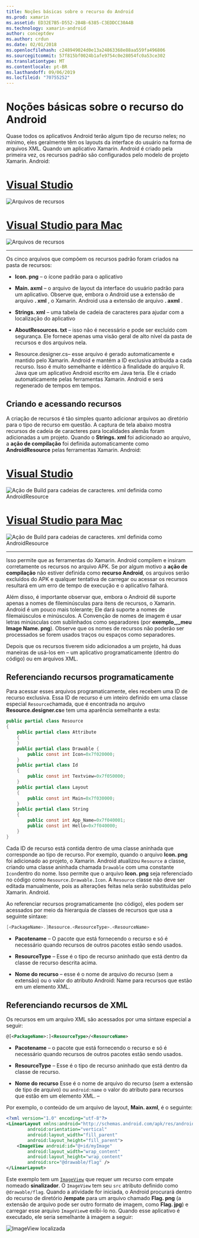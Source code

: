 ```yaml
---
title: Noções básicas sobre o recurso do Android
ms.prod: xamarin
ms.assetid: ED32E7B5-D552-284B-6385-C3EDDCC30A4B
ms.technology: xamarin-android
author: conceptdev
ms.author: crdun
ms.date: 02/01/2018
ms.openlocfilehash: c248949024d0e13a24863368e88aa559fa496806
ms.sourcegitcommit: 57f815bf0024b1afe9754c0e28054fc0a53ce302
ms.translationtype: MT
ms.contentlocale: pt-BR
ms.lasthandoff: 09/06/2019
ms.locfileid: "70755252"
---
```

# <a name="android-resource-basics"></a>Noções básicas sobre o recurso do Android

Quase todos os aplicativos Android terão algum tipo de recurso neles; no mínimo, eles geralmente têm os layouts da interface do usuário na forma de arquivos XML. Quando um aplicativo Xamarin. Android é criado pela primeira vez, os recursos padrão são configurados pelo modelo de projeto Xamarin. Android:

# <a name="visual-studiotabwindows"></a>[Visual Studio](#tab/windows)

![Arquivos de recursos](android-resource-basics-images/01-resource-files-vs.png)

# <a name="visual-studio-for-mactabmacos"></a>[Visual Studio para Mac](#tab/macos)

![Arquivos de recursos](android-resource-basics-images/01-resource-files-xs.png)

-----

Os cinco arquivos que compõem os recursos padrão foram criados na pasta de recursos:

- **Icon. png** &ndash; o ícone padrão para o aplicativo

- **Main. axml** &ndash; o arquivo de layout da interface do usuário padrão para um aplicativo. Observe que, embora o Android use a extensão de arquivo **. xml** , o Xamarin. Android usa a extensão de arquivo **. axml** .

- **Strings. xml** &ndash; uma tabela de cadeia de caracteres para ajudar com a localização do aplicativo

- **AboutResources. txt** &ndash; isso não é necessário e pode ser excluído com segurança. Ele fornece apenas uma visão geral de alto nível da pasta de recursos e dos arquivos nela.

- Resource.designer.cs&ndash; esse arquivo é gerado automaticamente e mantido pelo Xamarin. Android e mantém a ID exclusiva atribuída a cada recurso. Isso é muito semelhante e idêntico à finalidade do arquivo R. Java que um aplicativo Android escrito em Java teria. Ele é criado automaticamente pelas ferramentas Xamarin. Android e será regenerado de tempos em tempos.

## <a name="creating-and-accessing-resources"></a>Criando e acessando recursos

A criação de recursos é tão simples quanto adicionar arquivos ao diretório para o tipo de recurso em questão. A captura de tela abaixo mostra recursos de cadeia de caracteres para localidades alemãs foram adicionadas a um projeto. Quando o **Strings. xml** foi adicionado ao arquivo, a **ação de compilação** foi definida automaticamente como **AndroidResource** pelas ferramentas Xamarin. Android:

# <a name="visual-studiotabwindows"></a>[Visual Studio](#tab/windows)

![Ação de Build para cadeias de caracteres. xml definida como AndroidResource](android-resource-basics-images/02-build-action-vs.png)

# <a name="visual-studio-for-mactabmacos"></a>[Visual Studio para Mac](#tab/macos)

![Ação de Build para cadeias de caracteres. xml definida como AndroidResource](android-resource-basics-images/02-build-action-xs.png)

-----

Isso permite que as ferramentas do Xamarin. Android compilem e insiram corretamente os recursos no arquivo APK. Se por algum motivo a **ação de compilação** não estiver definida como **recurso Android**, os arquivos serão excluídos do APK e qualquer tentativa de carregar ou acessar os recursos resultará em um erro de tempo de execução e o aplicativo falhará.

Além disso, é importante observar que, embora o Android dê suporte apenas a nomes de fileminúsculas para itens de recursos, o Xamarin. Android é um pouco mais tolerante; Ele dará suporte a nomes de filemaiúsculos e minúsculos. A Convenção de nomes de imagem é usar letras minúsculas com sublinhados como separadores (por **exemplo\_,\_meu Image Name. png**). Observe que os nomes de recursos não poderão ser processados se forem usados traços ou espaços como separadores.

Depois que os recursos tiverem sido adicionados a um projeto, há duas maneiras de usá-los em &ndash; um aplicativo programaticamente (dentro do código) ou em arquivos XML.

## <a name="referencing-resources-programmatically"></a>Referenciando recursos programaticamente

Para acessar esses arquivos programaticamente, eles recebem uma ID de recurso exclusiva. Essa ID de recurso é um inteiro definido em uma classe especial `Resource`chamada, que é encontrada no arquivo **Resource.designer.cs**e tem uma aparência semelhante a esta:

```csharp
public partial class Resource
{
    public partial class Attribute
    {
    }
    public partial class Drawable {
        public const int Icon=0x7f020000;
    }
    public partial class Id
    {
        public const int Textview=0x7f050000;
    }
    public partial class Layout
    {
        public const int Main=0x7f030000;
    }
    public partial class String
    {
        public const int App_Name=0x7f040001;
        public const int Hello=0x7f040000;
    }
}
```

Cada ID de recurso está contida dentro de uma classe aninhada que corresponde ao tipo de recurso. Por exemplo, quando o arquivo **Icon. png** foi adicionado ao projeto, o Xamarin. Android atualizou `Resource` a classe, criando uma classe aninhada chamada `Drawable` com uma constante `Icon`dentro do nome.
Isso permite que o arquivo **Icon. png** seja referenciado no código como `Resource.Drawable.Icon`. A `Resource` classe não deve ser editada manualmente, pois as alterações feitas nela serão substituídas pelo Xamarin. Android.

Ao referenciar recursos programaticamente (no código), eles podem ser acessados por meio da hierarquia de classes de recursos que usa a seguinte sintaxe:

```csharp
[<PackageName>.]Resource.<ResourceType>.<ResourceName>
```

- **Pacotename** &ndash; O pacote que está fornecendo o recurso e só é necessário quando recursos de outros pacotes estão sendo usados.

- **ResourceType** &ndash; Esse é o tipo de recurso aninhado que está dentro da classe de recurso descrita acima.

- **Nome do recurso** &ndash; esse é o nome de arquivo do recurso (sem a extensão) ou o valor do atributo Android: Name para recursos que estão em um elemento XML.

## <a name="referencing-resources-from-xml"></a>Referenciando recursos de XML

Os recursos em um arquivo XML são acessados por uma sintaxe especial a seguir:

```xml
@[<PackageName>:]<ResourceType>/<ResourceName>
```

- **Pacotename** &ndash; o pacote que está fornecendo o recurso e só é necessário quando recursos de outros pacotes estão sendo usados.

- **ResourceType** &ndash; Esse é o tipo de recurso aninhado que está dentro da classe de recurso.

- **Nome do recurso** Esse é o nome de arquivo do recurso (*sem* a extensão de tipo de arquivo) ou `android:name` o valor do atributo para recursos que estão em um elemento XML. &ndash;

Por exemplo, o conteúdo de um arquivo de layout, **Main. axml**, é o seguinte:

```xml
<?xml version="1.0" encoding="utf-8"?>
<LinearLayout xmlns:android="http://schemas.android.com/apk/res/android"
        android:orientation="vertical"
        android:layout_width="fill_parent"
        android:layout_height="fill_parent">
    <ImageView android:id="@+id/myImage"
        android:layout_width="wrap_content"
        android:layout_height="wrap_content"
        android:src="@drawable/flag" />
</LinearLayout>
```

Este exemplo tem um [`ImageView`](https://github.com/xamarin/recipes/tree/master/Recipes/android/controls/imageview) que requer um recurso com empate nomeado **sinalizador**. O `ImageView` tem seu `src` atributo definido como `@drawable/flag`. Quando a atividade for iniciada, o Android procurará dentro do recurso de diretório **/empate** para um arquivo chamado **Flag. png** (a extensão de arquivo pode ser outro formato de imagem, como **Flag. jpg**) e carregar esse arquivo `ImageView`e exibi-lo no.
Quando esse aplicativo é executado, ele seria semelhante à imagem a seguir:

![ImageView localizada](android-resource-basics-images/03-localized-screenshot.png)
